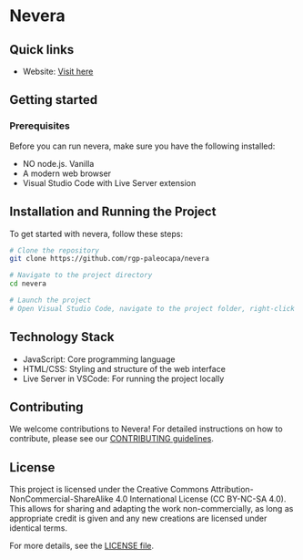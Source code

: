 # Nevera

## Quick links
- Website: [Visit here](https://rgp-paleocapa.github.io/nevera)

## Getting started
### Prerequisites
Before you can run nevera, make sure you have the following installed:

- NO node.js. Vanilla
- A modern web browser
- Visual Studio Code with Live Server extension

## Installation and Running the Project
To get started with nevera, follow these steps:
```bash
# Clone the repository
git clone https://github.com/rgp-paleocapa/nevera

# Navigate to the project directory
cd nevera

# Launch the project
# Open Visual Studio Code, navigate to the project folder, right-click on the 'index.html' file, and select 'Open with Live Server'
```

## Technology Stack
- JavaScript: Core programming language
- HTML/CSS: Styling and structure of the web interface
- Live Server in VSCode: For running the project locally

## Contributing
We welcome contributions to Nevera! For detailed instructions on how to contribute, please see our [CONTRIBUTING guidelines](CONTRIBUTING.md).

<!-- ## Credits

This project was initially developed by [Developer Name], under the supervision of Renato Cortinovis. We are also grateful for the invaluable contributions from the following developers:

- Nicola Invernizzi
- Faye Kenowa Diop
- Puiu Rares Gabriel

Their hard work and dedication have been crucial in the evolution of this project. -->

## License

This project is licensed under the Creative Commons Attribution-NonCommercial-ShareAlike 4.0 International License (CC BY-NC-SA 4.0). This allows for sharing and adapting the work non-commercially, as long as appropriate credit is given and any new creations are licensed under identical terms.

<!-- For more details, see the [LICENSE file](https://github.com/rgp-paleocapa/nevera/blob/master/LICENSE). -->
For more details, see the [LICENSE file](LICENSE).




